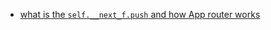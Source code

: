 - [what is the `self.__next_f.push` and how App router works](https://github.com/vercel/next.js/discussions/42170#discussioncomment-8137079)